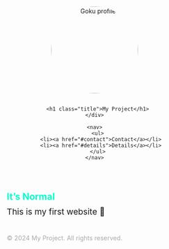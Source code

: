 <!DOCTYPE html>
<html lang="en">
<head>
  <meta charset="UTF-8">
  <meta name="viewport" content="width=device-width, initial-scale=1.0">
  <title>My Project</title>
  <style>
    /* General Reset */
    * {
      margin: 0;
      padding: 0;
      box-sizing: border-box;
    }

    body {
      background-color: black;   /* full-page black background */
      color: white;
      font-family: Arial, sans-serif;
      text-align: center;
      padding: 20px;
      min-height: 100vh;         /* ensures background covers full screen */
    }

    /* Header */
    .header {
      display: flex;
      flex-direction: column;
      align-items: center;
    }

    .header-img {
      width: 200px;
      border-radius: 50%;  /* circular */
      margin-bottom: 15px;
      transition: transform 0.3s ease; /* smooth hover effect */
    }

    .header-img:hover {
      transform: scale(1.1) rotate(5deg); /* zoom + tilt on hover */
    }

    .title {
      font-size: 2.5rem;
      color: #ffcc00; /* bright yellow */
      text-shadow: 2px 2px 8px #ff0099;
    }

    /* Nav styling */
    nav ul {
      list-style: none;
      display: flex;
      gap: 20px;
      justify-content: center;
      margin-top: 15px;
    }

    nav a {
      color: #ffcc00;
      text-decoration: none;
      font-weight: bold;
      transition: color 0.3s ease, text-shadow 0.3s ease;
    }

    nav a:hover {
      color: #ff0099;
      text-shadow: 0 0 10px #ff0099;
    }

    /* Main */
    .colorful {
      color: #00ffcc;
      margin-top: 30px;
    }

    .intro {
      margin-top: 10px;
      font-size: 1.2rem;
    }

    /* Footer */
    footer {
      margin-top: 40px;
      font-size: 0.9rem;
      color: #aaa;
    }
  </style>
</head>

<body>
  <header>
    <div class="header">
      <img src="https://static.wikia.nocookie.net/dragonball/images/b/ba/Goku_anime_profile.png" 
           alt="Goku profile" class="header-img">

      <h1 class="title">My Project</h1>
    </div>

    <nav>
      <ul>
        <li><a href="#contact">Contact</a></li>
        <li><a href="#details">Details</a></li>
      </ul>
    </nav>
  </header>

  <main>
    <h2 class="colorful">It’s Normal</h2>
    <p class="intro">This is my first website 🚀</p>
  </main>

  <footer>
    <p>&copy; 2024 My Project. All rights reserved.</p>
  </footer>
</body>
</html>
